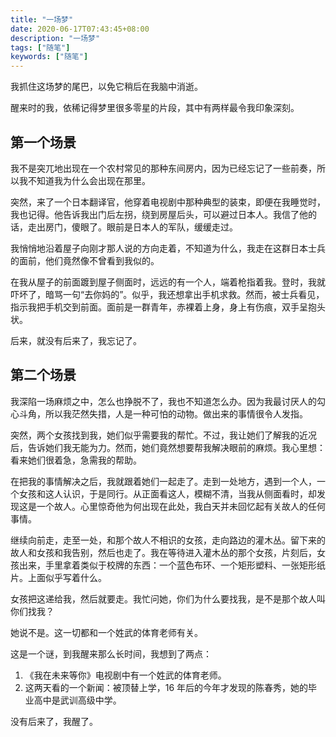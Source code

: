 ```yaml
---
title: "一场梦"
date: 2020-06-17T07:43:45+08:00
description: "一场梦"
tags: ["随笔"]
keywords: ["随笔"]
---
```


我抓住这场梦的尾巴，以免它稍后在我脑中消逝。

醒来时的我，依稀记得梦里很多零星的片段，其中有两样最令我印象深刻。

## 第一个场景

我不是突兀地出现在一个农村常见的那种东间房内，因为已经忘记了一些前奏，所以我不知道我为什么会出现在那里。

突然，来了一个日本翻译官，他穿着电视剧中那种典型的装束，即便在我睡觉时，我也记得。他告诉我出门后左拐，绕到房屋后头，可以避过日本人。我信了他的话，走出房门，傻眼了。眼前是日本人的军队，缓缓走过。

我悄悄地沿着屋子向刚才那人说的方向走着，不知道为什么，我走在这群日本士兵的面前，他们竟然像不曾看到我似的。

在我从屋子的前面踱到屋子侧面时，远远的有一个人，端着枪指着我。登时，我就吓坏了，暗骂一句“去你妈的”。似乎，我还想拿出手机求救。然而，被士兵看见，指示我把手机交到前面。面前是一群青年，赤裸着上身，身上有伤痕，双手呈抱头状。

后来，就没有后来了，我忘记了。

## 第二个场景

我深陷一场麻烦之中，怎么也挣脱不了，我也不知道怎么办。因为我最讨厌人的勾心斗角，所以我茫然失措，人是一种可怕的动物。做出来的事情很令人发指。

突然，两个女孩找到我，她们似乎需要我的帮忙。不过，我让她们了解我的近况后，告诉她们我无能为力。然而，她们竟然想要帮我解决眼前的麻烦。我心里想：看来她们很着急，急需我的帮助。

在把我的事情解决之后，我就跟着她们一起走了。走到一处地方，遇到一个人，一个女孩和这人认识，于是同行。从正面看这人，模糊不清，当我从侧面看时，却发现这是一个故人。心里惊奇他为何出现在此处，我白天并未回忆起有关故人的任何事情。

继续向前走，走至一处，和那个故人不相识的女孩，走向路边的灌木丛。留下来的故人和女孩和我告别，然后也走了。我在等待进入灌木丛的那个女孩，片刻后，女孩出来，手里拿着类似于校牌的东西：一个蓝色布环、一个矩形塑料、一张矩形纸片。上面似乎写着什么。

女孩把这递给我，然后就要走。我忙问她，你们为什么要找我，是不是那个故人叫你们找我？

她说不是。这一切都和一个姓武的体育老师有关。

这是一个谜，到我醒来那么长时间，我想到了两点：

1. 《我在未来等你》电视剧中有一个姓武的体育老师。
2. 这两天看的一个新闻：被顶替上学，16 年后的今年才发现的陈春秀，她的毕业高中是武训高级中学。

没有后来了，我醒了。
